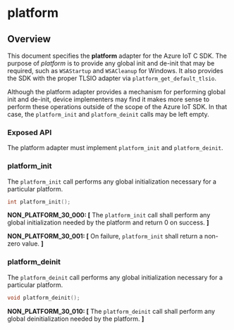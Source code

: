 # platform

## Overview

This document specifies the **platform** adapter for the Azure IoT C SDK. The purpose of _platform_ is
to provide any global init and de-init that may be required, such as `WSAStartup` and `WSACleanup`
for Windows. It also provides the SDK with the proper TLSIO adapter via `platform_get_default_tlsio`.

Although the platform adapter provides a mechanism for performing global init and de-init, device
implementers
may find it makes more sense to perform these operations outside of the scope of the Azure IoT SDK.
In that case, the `platform_init` and `platform_deinit` calls may be left empty.

### Exposed API

The platform adapter must implement `platform_init` and `platform_deinit`.

### platform_init

The `platform_init` call performs any global initialization necessary for a particular platform.

```c
int platform_init();
```

**NON_PLATFORM_30_000: [** The `platform_init` call shall perform any global initialization needed by the platform and return 0 on success. **]**

**NON_PLATFORM_30_001: [** On failure, `platform_init` shall return a non-zero value. **]**

### platform_deinit

The `platform_deinit` call performs any global initialization necessary for a particular platform.

```c
void platform_deinit();
```

**NON_PLATFORM_30_010: [** The `platform_deinit` call shall perform any global deinitialization needed by the platform. **]**

